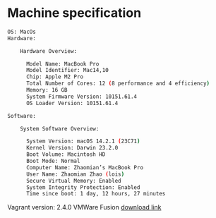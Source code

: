 
# Machine specification

```bash
OS: MacOs
Hardware:

    Hardware Overview:

      Model Name: MacBook Pro
      Model Identifier: Mac14,10
      Chip: Apple M2 Pro
      Total Number of Cores: 12 (8 performance and 4 efficiency)
      Memory: 16 GB
      System Firmware Version: 10151.61.4
      OS Loader Version: 10151.61.4

Software:

    System Software Overview:

      System Version: macOS 14.2.1 (23C71)
      Kernel Version: Darwin 23.2.0
      Boot Volume: Macintosh HD
      Boot Mode: Normal
      Computer Name: Zhaomian’s MacBook Pro
      User Name: Zhaomian Zhao (lois)
      Secure Virtual Memory: Enabled
      System Integrity Protection: Enabled
      Time since boot: 1 day, 12 hours, 27 minutes

```
Vagrant version: 2.4.0
VMWare Fusion [download link](https://customerconnect.vmware.com/downloads/get-download?downloadGroup=FUS-PUBTP-2021H1)
